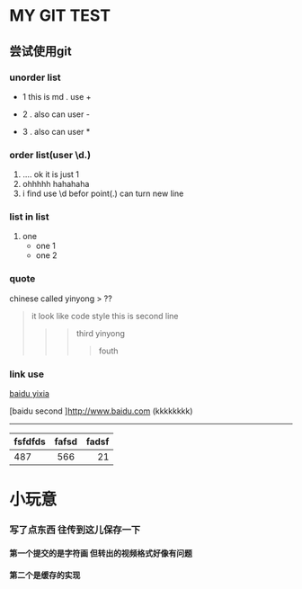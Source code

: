 # MY GIT TEST

## 尝试使用git ##

### unorder list

+ 1 this is md . use +

- 2 . also can user -

* 3 . also can user *



### order list(user \d.)

1. .... ok it is just 1
2. ohhhhh  hahahaha 
3. i find use \d befor point(.) can turn new line


### list in list

1. one
    -  one 1
    +  one 2


### quote 
 chinese called yinyong > ??
 >it look like code style 
 >  this is second line 
>>> third yinyong
>>>>fouth 


### link use
[baidu yixia](http://www.baidu.com)

[baidu second ]<http://www.baidu.com> (kkkkkkkk)

--------

|   fsfdfds|    fafsd   |fadsf|
|:----|:----:|-----:|
|487|566|21|


# 小玩意

### 写了点东西 往传到这儿保存一下 ###

#### 第一个提交的是字符画  但转出的视频格式好像有问题

#### 第二个是缓存的实现



